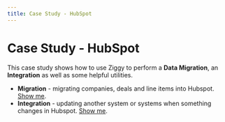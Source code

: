 ```yaml
---
title: Case Study - HubSpot
---
```


# Case Study - HubSpot

This case study shows how to use Ziggy to perform a **Data Migration**, an **Integration** as well as some helpful utilities. 

- **Migration** - migrating companies, deals and line items into Hubspot. [Show me](Migration.md).
- **Integration** - updating another system or systems when something changes in Hubspot. [Show me](Integration.md).

